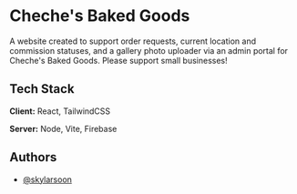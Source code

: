 
# Cheche's Baked Goods

A website created to support order requests, current location and commission statuses, and a gallery photo uploader via an admin portal for Cheche's Baked Goods. 
Please support small businesses!


## Tech Stack

**Client:** React, TailwindCSS

**Server:** Node, Vite, Firebase


## Authors

- [@skylarsoon](https://www.github.com/skylarsoon)
